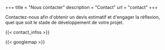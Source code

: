 +++
title = "Nous contacter"
description = "Contact"
url = "contact"
+++

Contactez-nous afin d'obtenir un devis estimatif et d'engager la réflexion, quel que soit le stade de développement de votre projet.

{{< contact_infos >}}

{{< googlemap >}}
